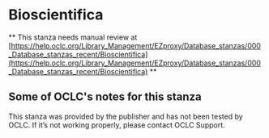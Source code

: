 # Bioscientifica
** This stanza needs manual review at [https://help.oclc.org/Library_Management/EZproxy/Database_stanzas/000_Database_stanzas_recent/Bioscientifica](https://help.oclc.org/Library_Management/EZproxy/Database_stanzas/000_Database_stanzas_recent/Bioscientifica) **

## Some of OCLC's notes for this stanza

This stanza was provided by the publisher and has not been tested by OCLC. If it&rsquo;s not working properly, please contact OCLC Support.
